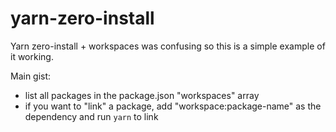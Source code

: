# yarn-zero-install

Yarn zero-install + workspaces was confusing so this is a simple example of it working.

Main gist:
- list all packages in the package.json "workspaces" array
- if you want to "link" a package, add "workspace:package-name" as the dependency and run `yarn` to link